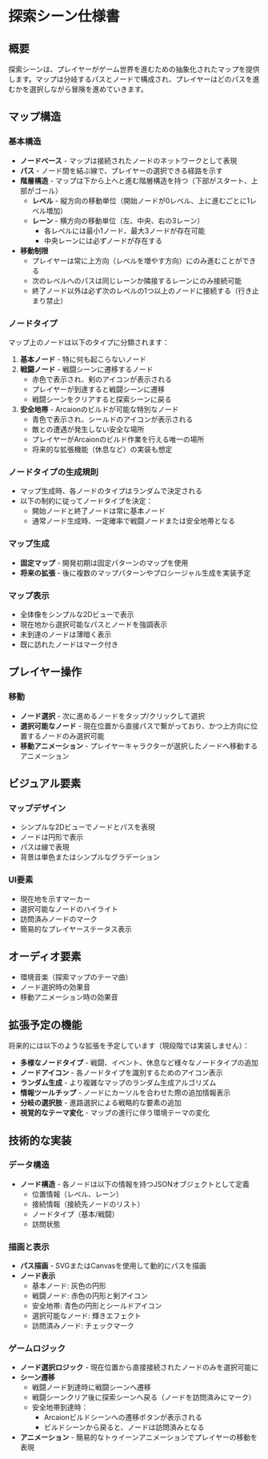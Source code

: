 # 探索シーン仕様書

## 概要

探索シーンは、プレイヤーがゲーム世界を進むための抽象化されたマップを提供します。マップは分岐するパスとノードで構成され、プレイヤーはどのパスを進むかを選択しながら冒険を進めていきます。

## マップ構造

### 基本構造

- **ノードベース** - マップは接続されたノードのネットワークとして表現
- **パス** - ノード間を結ぶ線で、プレイヤーの選択できる経路を示す
- **階層構造** - マップは下から上へと進む階層構造を持つ（下部がスタート、上部がゴール）
  - **レベル** - 縦方向の移動単位（開始ノードが0レベル、上に進むごとに1レベル増加）
  - **レーン** - 横方向の移動単位（左、中央、右の3レーン）
    - 各レベルには最小1ノード、最大3ノードが存在可能
    - 中央レーンには必ずノードが存在する
- **移動制限**
  - プレイヤーは常に上方向（レベルを増やす方向）にのみ進むことができる
  - 次のレベルへのパスは同じレーンか隣接するレーンにのみ接続可能
  - 終了ノード以外は必ず次のレベルの1つ以上のノードに接続する（行き止まり禁止）

### ノードタイプ

マップ上のノードは以下のタイプに分類されます：

1. **基本ノード** - 特に何も起こらないノード
2. **戦闘ノード** - 戦闘シーンに遷移するノード
   - 赤色で表示され、剣のアイコンが表示される
   - プレイヤーが到達すると戦闘シーンに遷移
   - 戦闘シーンをクリアすると探索シーンに戻る
3. **安全地帯** - Arcaionのビルドが可能な特別なノード
   - 青色で表示され、シールドのアイコンが表示される
   - 敵との遭遇が発生しない安全な場所
   - プレイヤーがArcaionのビルド作業を行える唯一の場所
   - 将来的な拡張機能（休息など）の実装も想定

### ノードタイプの生成規則

- マップ生成時、各ノードのタイプはランダムで決定される
- 以下の制約に従ってノードタイプを決定：
  - 開始ノードと終了ノードは常に基本ノード
  - 通常ノード生成時、一定確率で戦闘ノードまたは安全地帯となる

### マップ生成

- **固定マップ** - 開発初期は固定パターンのマップを使用
- **将来の拡張** - 後に複数のマップパターンやプロシージャル生成を実装予定

### マップ表示

- 全体像をシンプルな2Dビューで表示
- 現在地から選択可能なパスとノードを強調表示
- 未到達のノードは薄暗く表示
- 既に訪れたノードはマーク付き

## プレイヤー操作

### 移動

- **ノード選択** - 次に進めるノードをタップ/クリックして選択
- **選択可能なノード** - 現在位置から直接パスで繋がっており、かつ上方向に位置するノードのみ選択可能
- **移動アニメーション** - プレイヤーキャラクターが選択したノードへ移動するアニメーション

## ビジュアル要素

### マップデザイン

- シンプルな2Dビューでノードとパスを表現
- ノードは円形で表示
- パスは線で表現
- 背景は単色またはシンプルなグラデーション

### UI要素

- 現在地を示すマーカー
- 選択可能なノードのハイライト
- 訪問済みノードのマーク
- 簡易的なプレイヤーステータス表示

## オーディオ要素

- 環境音楽（探索マップのテーマ曲）
- ノード選択時の効果音
- 移動アニメーション時の効果音

## 拡張予定の機能

将来的には以下のような拡張を予定しています（現段階では実装しません）：

- **多様なノードタイプ** - 戦闘、イベント、休息など様々なノードタイプの追加
- **ノードアイコン** - 各ノードタイプを識別するためのアイコン表示
- **ランダム生成** - より複雑なマップのランダム生成アルゴリズム
- **情報ツールチップ** - ノードにカーソルを合わせた際の追加情報表示
- **分岐の選択肢** - 進路選択による戦略的な要素の追加
- **視覚的なテーマ変化** - マップの進行に伴う環境テーマの変化

## 技術的な実装

### データ構造

- **ノード構造** - 各ノードは以下の情報を持つJSONオブジェクトとして定義
  - 位置情報（レベル、レーン）
  - 接続情報（接続先ノードのリスト）
  - ノードタイプ（基本/戦闘）
  - 訪問状態

### 描画と表示

- **パス描画** - SVGまたはCanvasを使用して動的にパスを描画
- **ノード表示**
  - 基本ノード: 灰色の円形
  - 戦闘ノード: 赤色の円形と剣アイコン
  - 安全地帯: 青色の円形とシールドアイコン
  - 選択可能なノード: 輝きエフェクト
  - 訪問済みノード: チェックマーク

### ゲームロジック

- **ノード選択ロジック** - 現在位置から直接接続されたノードのみを選択可能に
- **シーン遷移**
  - 戦闘ノード到達時に戦闘シーンへ遷移
  - 戦闘シーンクリア後に探索シーンへ戻る（ノードを訪問済みにマーク）
  - 安全地帯到達時：
    - Arcaionビルドシーンへの遷移ボタンが表示される
    - ビルドシーンから戻ると、ノードは訪問済みとなる
- **アニメーション** - 簡易的なトゥイーンアニメーションでプレイヤーの移動を表現

